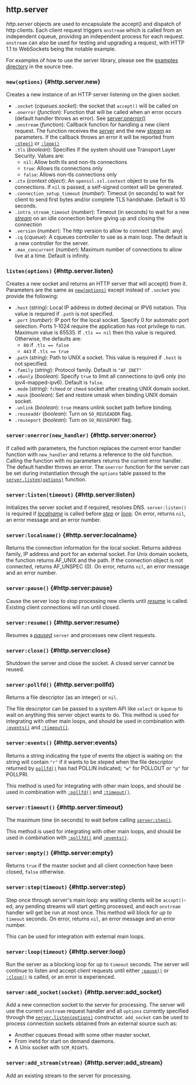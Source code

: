 ## http.server

*http.server* objects are used to encapsulate the accept() and dispatch of http clients. Each client request triggers `onstream` which is called from an independent cqueue, providing an independent process for each request. `onstream` can also be used for testing and upgrading a request, with HTTP 1.1 to WebSockets being the notable example.

For examples of how to use the server library, please see the [examples directory](https://github.com/daurnimator/lua-http/tree/master/examples) in the source tree.

### `new(options)` <!-- --> {#http.server.new}

Creates a new instance of an HTTP server listening on the given socket.

  - `.socket` (*cqueues.socket*): the socket that `accept()` will be called on
  - `.onerror` (*function*): Function that will be called when an error occurs (default handler throws an error). See [server:onerror()](#http.server:onerror)
  - `.onstream` (*function*): Callback function for handling a new client request. The function receives the [*server*](#http.server) and the new [*stream*](#stream) as parameters. If the callback throws an error it will be reported from [`:step()`](#http.server:step) or [`:loop()`](#http.server:loop)
  - `.tls` (*boolean*): Specifies if the system should use Transport Layer Security. Values are:
	  - `nil`: Allow both tls and non-tls connections
	  - `true`: Allows tls connections only
	  - `false`: Allows non-tls connections only
  - `.ctx` (*context object*): An `openssl.ssl.context` object to use for tls connections. If `nil` is passed, a self-signed context will be generated.
  - `.connection_setup_timeout` (*number*): Timeout (in seconds) to wait for client to send first bytes and/or complete TLS handshake. Default is 10 seconds.
  - `.intra_stream_timeout` (*number*): Timeout (in seconds) to wait for a new [*stream*](#stream) on an idle connection before giving up and closing the connection
  - `.version` (*number*): The http version to allow to connect (default: any)
  - `.cq` (*cqueue*): A cqueues controller to use as a main loop. The default is a new controller for the server.
  - `.max_concurrent` (*number*): Maximum number of connections to allow live at a time. Default is infinity.


### `listen(options)` <!-- --> {#http.server.listen}

Creates a new socket and returns an HTTP server that will accept() from it.
Parameters are the same as [`new(options)`](#http.server.new) except instead of `.socket` you provide the following:

  - `.host` (*string*): Local IP address in dotted decimal or IPV6 notation. This value is required if `.path` is not specified.
  - `.port` (*number*): IP port for the local socket. Specify 0 for automatic port selection. Ports 1-1024 require the application has root privilege to run. Maximum value is 65535. If `.tls == nil` then this value is required. Otherwise, the defaults are:
	  - `80` if `.tls == false`
	  - `443` if `.tls == true`
  - `.path` (*string*): Path to UNIX a socket. This value is required if `.host` is not specified.
  - `.family` (*string*): Protocol family. Default is `"AF_INET"`
  - `.v6only` (*boolean*): Specify `true` to limit all connections to ipv6 only (no ipv4-mapped-ipv6). Default is `false`.
  - `.mode` (*string*): `fchmod` or `chmod` socket after creating UNIX domain socket.
  - `.mask` (*boolean*): Set and restore umask when binding UNIX domain socket.
  - `.unlink` (*boolean*): `true` means unlink socket path before binding.
  - `.reuseaddr` (*boolean*): Turn on `SO_REUSEADDR` flag.
  - `.reuseport` (*boolean*): Turn on `SO_REUSEPORT` flag.


### `server:onerror(new_handler)` <!-- --> {#http.server:onerror}

If called with parameters, the function replaces the current error handler function with `new_handler` and returns a reference to the old function. Calling the function with no parameters returns the current error handler. The default handler throws an error. The `onerror` function for the server can be set during instantiation through the `options` table passed to the [`server.listen(options)`](#server.listen) function.


### `server:listen(timeout)` <!-- --> {#http.server:listen}

Initializes the server socket and if required, resolves DNS. `server:listen()` is required if [*localname*](#http.server:localname) is called before [*step*](#http.server:step) or [*loop*](#http.server:loop). On error, returns `nil`, an error message and an error number.


### `server:localname()` <!-- --> {#http.server:localname}

Returns the connection information for the local socket. Returns address family, IP address and port for an external socket. For Unix domain sockets, the function returns AF_UNIX and the path. If the connection object is not connected, returns AF_UNSPEC (0). On error, returns `nil`, an error message and an error number.


### `server:pause()` <!-- --> {#http.server:pause}

Cause the server loop to stop processing new clients until [*resume*](#http.server:resume) is called. Existing client connections will run until closed.


### `server:resume()` <!-- --> {#http.server:resume}

Resumes a [*paused*](#http.server:pause) `server` and processes new client requests.


### `server:close()` <!-- --> {#http.server:close}

Shutdown the server and close the socket. A closed server cannot be reused.


### `server:pollfd()` <!-- --> {#http.server:pollfd}

Returns a file descriptor (as an integer) or `nil`.

The file descriptor can be passed to a system API like `select` or `kqueue` to wait on anything this server object wants to do. This method is used for integrating with other main loops, and should be used in combination with [`:events()`](#http.server:events) and [`:timeout()`](#http.server:timeout).


### `server:events()` <!-- --> {#http.server:events}

Returns a string indicating the type of events the object is waiting on: the string will contain `"r"` if it wants to be *step*ed when the file descriptor returned by [`pollfd()`](#http.server:pollfd) has had POLLIN indicated; `"w"` for POLLOUT or `"p"` for POLLPRI.

This method is used for integrating with other main loops, and should be used in combination with [`:pollfd()`](#http.server:pollfd) and [`:timeout()`](#http.server:timeout).


### `server:timeout()` <!-- --> {#http.server:timeout}

The maximum time (in seconds) to wait before calling [`server:step()`](#http.server:step).

This method is used for integrating with other main loops, and should be used in combination with [`:pollfd()`](#http.server:pollfd) and [`:events()`](#http.server:events).


### `server:empty()` <!-- --> {#http.server:empty}

Returns `true` if the master socket and all client connection have been closed, `false` otherwise.


### `server:step(timeout)` <!-- --> {#http.server:step}

Step once through server's main loop: any waiting clients will be `accept()`-ed, any pending streams will start getting processed, and each `onstream` handler will get be run at most once. This method will block for *up to* `timeout` seconds. On error, returns `nil`, an error message and an error number.

This can be used for integration with external main loops.


### `server:loop(timeout)` <!-- --> {#http.server:loop}

Run the server as a blocking loop for up to `timeout` seconds. The server will continue to listen and accept client requests until either [`:pause()`](#http.server:pause) or [`:close()`](#http.server:close) is called, or an error is experienced.


### `server:add_socket(socket)` <!-- --> {#http.server:add_socket}

Add a new connection socket to the server for processing. The server will use the current `onstream` request handler and all `options` currently specified through the [`server.listen(options)`](#http.server.listen) constructor. `add_socket` can be used to process connection sockets obtained from an external source such as:

  - Another cqueues thread with some other master socket.
  - From inetd for start on demand daemons.
  - A Unix socket with `SCM_RIGHTS`.


### `server:add_stream(stream)` <!-- --> {#http.server:add_stream}

Add an existing stream to the server for processing.
